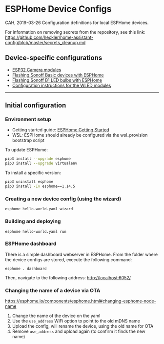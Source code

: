# ESPHome Device Configs

CAH, 2019-03-26 Configuration definitions for local ESPHome devices.

For information on removing secrets from the repository, see this link: <https://github.com/heckler/home-assistant-config/blob/master/secrets_cleanup.md>

## Device-specific configurations

- [ESP32 Camera modules](docs/esp32cam.md)
- [Flashing Sonoff Basic devices with ESPHome](docs/flashing_sonoff_basic.md)
- [Flashing Sonoff B1 LED bulbs with ESPHome](docs/flashing_sonoff_b1.md)
- [Configuration instructions for the WLED modules](docs/wled_modules.md)

------------------------------------------------------------------------------------------------

## Initial configuration

### Environment setup

- Getting started guide: [ESPHome Getting Started](https://esphome.io/guides/getting_started_command_line.html)
- WSL: ESPHome should already be configured via the wsl_provision bootstrap script

To update ESPHome:

```bash
pip3 install --upgrade esphome
pip3 install --upgrade virtualenv
```

To install a specific version:

```bash
pip3 uninstall esphome
pip3 install -Iv esphome==1.14.5
```

### Creating a new device config (using the wizard)

`esphome hello-world.yaml wizard`

### Building and deploying

`esphome hello-world.yaml run`

### ESPHome dashboard

There is a simple dashboard webserver in ESPHome.  From the folder where the device configs are stored, execute the following command:

`esphome . dashboard`

Then, navigate to the following address: [http://localhost:6052/](http://localhost:6052/)

### Changing the name of a device via OTA

<https://esphome.io/components/esphome.html#changing-esphome-node-name>

1. Change the name of the device on the yaml
2. Use the `use_address` WiFi option to point to the old mDNS name
3. Upload the config, will rename the device, using the old name for OTA
4. Remove `use_address` and upload again (to confirm it finds the new name)
